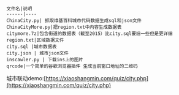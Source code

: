     文件名|说明
    ------|----
    ChinaCity.py| 抓取维基百科城市代码数据生成sql和json文件
    ChinaCityMore.py|把region.txt中内容生成数据表
    citymore.7z|包含街道的数据表（截至2015）比city.sql要旧一些但是更详细
    region.txt|区域数据文件
    city.sql |城市数据表
    city.json | 城市json文件
    inscawler.py | 下载ins上的图片
	qrcode|一个简单的谷歌浏览器插件 生成当前窗口地址的二维码
	
城市联动demo:[https://xiaoshangmin.com/quiz/city.php](https://xiaoshangmin.com/quiz/city.php)
